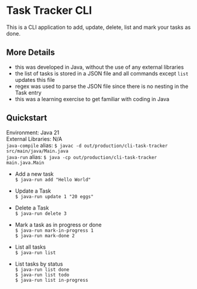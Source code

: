 # Task Tracker CLI
This is a CLI application to add, update, delete, list and mark your tasks as done.

## More Details
- this was developed in Java, without the use of any external libraries
- the list of tasks is stored in a JSON file and all commands except `list` updates this file 
- regex was used to parse the JSON file since there is no nesting in the Task entry
- this was a learning exercise to get familiar with coding in Java

## Quickstart
Environment: Java 21\
External Libraries: N/A\
`java-compile` alias: `$ javac -d out/production/cli-task-tracker src/main/java/Main.java`\
`java-run` alias: `$ java -cp out/production/cli-task-tracker main.java.Main`

- Add a new task\
`$ java-run add "Hello World"`


- Update a Task\
`$ java-run update 1 "20 eggs"`


- Delete a Task\
`$ java-run delete 3`


- Mark a task as in progress or done\
`$ java-run mark-in-progress 1`\
`$ java-run mark-done 2`


- List all tasks\
`$ java-run list`


- List tasks by status\
`$ java-run list done`\
`$ java-run list todo`\
`$ java-run list in-progress`
